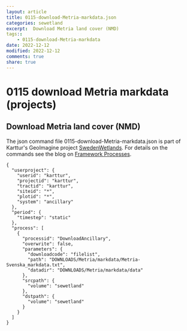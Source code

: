 ```yaml
---
layout: article
title: 0115-download-Metria-markdata.json
categories: sewetland
excerpt:  Download Metria land cover (NMD) 
tags:: 
    - 0115-download-Metria-markdata
date: 2022-12-12
modified: 2022-12-12
comments: true
share: true
---
```


# 0115 download Metria markdata (projects)

##  Download Metria land cover (NMD) 

The json command file <span class='file'>0115-download-Metria-markdata.json</span> is part of Karttur's GeoImagine project [<span class='project'>SwedenWetlands</span>](https://karttur.github.io/geoimagine03-proj-wetland-se/index.html). For details on the commands see the blog on [Framework Processes](https://karttur.github.io/geoimagine03-docs-procpack/).

```
{
  "userproject": {
    "userid": "karttur",
    "projectid": "karttur",
    "tractid": "karttur",
    "siteid": "*",
    "plotid": "*",
    "system": "ancillary"
  },
  "period": {
    "timestep": "static"
  },
  "process": [
    {
      "processid": "DownloadAncillary",
      "overwrite": false,
      "parameters": {
        "downloadcode": "filelist",
        "path": "DOWNLOADS/Metria/markdata/Metria-Svenska_markdata.txt",
        "datadir": "DOWNLOADS/Metria/markdata/data"
      },
      "srcpath": {
        "volume": "sewetland"
      },
      "dstpath": {
        "volume": "sewetland"
      }
    }
  ]
}
```
